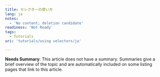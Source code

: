 ```yaml
---
title: セレクターの使い方
lang: ja
notes:
  - 'No content; deletion candidate'
readiness: 'Not Ready'
tags:
  - Tutorials
uri: 'tutorials/using selectors/ja'

---
```

**Needs Summary**: This article does not have a summary. Summaries give a brief overview of the topic and are automatically included on some listing pages that link to this article.

